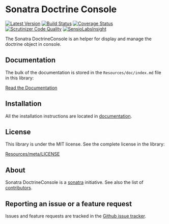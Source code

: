 Sonatra Doctrine Console
========================

[![Latest Version](https://img.shields.io/packagist/v/sonatra/doctrine-console.svg)](https://packagist.org/packages/sonatra/doctrine-console)
[![Build Status](https://img.shields.io/travis/sonatra/sonatra-doctrine-console/master.svg)](https://travis-ci.org/sonatra/sonatra-doctrine-console)
[![Coverage Status](https://img.shields.io/coveralls/sonatra/sonatra-doctrine-console/master.svg)](https://coveralls.io/r/sonatra/sonatra-doctrine-console?branch=master)
[![Scrutinizer Code Quality](https://img.shields.io/scrutinizer/g/sonatra/sonatra-doctrine-console.svg)](https://scrutinizer-ci.com/g/sonatra/sonatra-doctrine-console?branch=master)
[![SensioLabsInsight](https://img.shields.io/sensiolabs/i/27ece951-4176-49b2-a838-52721e0cf341.svg)](https://insight.sensiolabs.com/projects/27ece951-4176-49b2-a838-52721e0cf341)

The Sonatra DoctrineConsole is an helper for display and manage the doctrine object
in console.

Documentation
-------------

The bulk of the documentation is stored in the `Resources/doc/index.md`
file in this library:

[Read the Documentation](Resources/doc/index.md)

Installation
------------

All the installation instructions are located in [documentation](Resources/doc/index.md).

License
-------

This library is under the MIT license. See the complete license in the library:

[Resources/meta/LICENSE](Resources/meta/LICENSE)

About
-----

Sonatra DoctrineConsole is a [sonatra](https://github.com/sonatra) initiative.
See also the list of [contributors](https://github.com/sonatra/sonatra-doctrine-console/graphs/contributors).

Reporting an issue or a feature request
---------------------------------------

Issues and feature requests are tracked in the [Github issue tracker](https://github.com/sonatra/sonatra-doctrine-console/issues).
